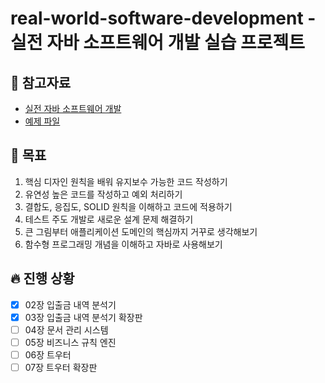 # real-world-software-development - 실전 자바 소프트웨어 개발 실습 프로젝트

## 📘 참고자료

- [실전 자바 소프트웨어 개발](https://book.naver.com/bookdb/book_detail.nhn?bid=16380743)
- [예제 파일](https://github.com/Iteratr-Learning/Real-World-Software-Development)

## 🧸 목표
1. 핵심 디자인 원칙을 배워 유지보수 가능한 코드 작성하기
2. 유연성 높은 코드를 작성하고 예외 처리하기
3. 결합도, 응집도, SOLID 원칙을 이해하고 코드에 적용하기
4. 테스트 주도 개발로 새로운 설계 문제 해결하기
5. 큰 그림부터 애플리케이션 도메인의 핵심까지 거꾸로 생각해보기
6. 함수형 프로그래밍 개념을 이해하고 자바로 사용해보기

## 🔥 진행 상황
- [X] 02장 입출금 내역 분석기
- [X] 03장 입출금 내역 분석기 확장판
- [ ] 04장 문서 관리 시스템
- [ ] 05장 비즈니스 규칙 엔진
- [ ] 06장 트우터
- [ ] 07장 트우터 확장판

